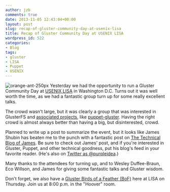 ```yaml
---
author: jzb
comments: true
date: 2013-11-05 12:43:04+00:00
layout: post
slug: recap-of-gluster-community-day-at-usenix-lisa
title: Recap of Gluster Community Day at USENIX LISA
wordpress_id: 522
categories:
- Blog
tags:
- gluster
- LISA
- Puppet
- USENIX
---
```


![orange-ant-250px](https://community-osasteam.rhcloud.com/wp-content/uploads/2013/11/orange-ant-250px-150x150.png) Yesterday we had the opportunity to run a Gluster Community Day at [USENIX LISA](https://www.usenix.org/conference/lisa13) in Washington D.C. Turns out it was well worth the time, as we had a fantastic group turn up for some really excellent talks.

The crowd wasn't large, but it was clearly a group that was interested in GlusterFS and [associated projects](https://forge.gluster.org/), like [puppet-gluster](https://forge.gluster.org/puppet-gluster). Having the right crowd is almost always better than having a big, but disinterested, crowd.

Planned to write up a post to summarize the event, but it looks like James Shubin has beaten me to the punch with a fantastic post on [The Technical Blog of James](http://ttboj.wordpress.com/2013/11/05/gluster-community-day-lisa-2013-monday/). Be sure to check out James' post, and if you're interested in Gluster, Puppet, and other technical goodness, put his blog's feed in your favorite reader. (He's also on [Twitter as @purpleidea](http://twitter.com/purpleidea).)

Many thanks to the attendees for turning up, and to Wesley Duffee-Braun, Eco Willson, and James for giving some fantastic talks and Gluster wisdom.

Don't forget, we also have a [Gluster Birds of a Feather (BoF)](https://www.usenix.org/conference/lisa13/birds-feather-sessions#gluster) here at LISA on Thursday. Join us at 8:00 p.m. in the "Hoover" room.
